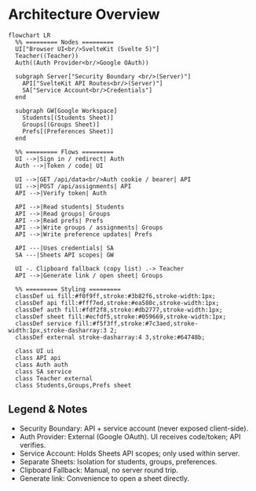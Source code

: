 # Architecture Overview

```mermaid
flowchart LR
  %% ========= Nodes =========
  UI["Browser UI<br/>SvelteKit (Svelte 5)"]
  Teacher((Teacher))
  Auth((Auth Provider<br/>Google OAuth))

  subgraph Server["Security Boundary <br/>(Server)"]
    API["SvelteKit API Routes<br/>(Server)"]
    SA["Service Account<br/>Credentials"]
  end

  subgraph GW[Google Workspace]
    Students[(Students Sheet)]
    Groups[(Groups Sheet)]
    Prefs[(Preferences Sheet)]
  end

  %% ========= Flows =========
  UI -->|Sign in / redirect| Auth
  Auth -->|Token / code| UI

  UI -->|GET /api/data<br/>Auth cookie / bearer| API
  UI -->|POST /api/assignments| API
  API -->|Verify token| Auth

  API -->|Read students| Students
  API -->|Read groups| Groups
  API -->|Read prefs| Prefs
  API -->|Write groups / assignments| Groups
  API -->|Write preference updates| Prefs

  API ---|Uses credentials| SA
  SA ---|Sheets API scopes| GW

  UI -. Clipboard fallback (copy list) .-> Teacher
  API -->|Generate link / open sheet| Groups

  %% ========= Styling =========
  classDef ui fill:#f0f9ff,stroke:#3b82f6,stroke-width:1px;
  classDef api fill:#fff7ed,stroke:#ea580c,stroke-width:1px;
  classDef auth fill:#fdf2f8,stroke:#db2777,stroke-width:1px;
  classDef sheet fill:#ecfdf5,stroke:#059669,stroke-width:1px;
  classDef service fill:#f5f3ff,stroke:#7c3aed,stroke-width:1px,stroke-dasharray:3 2;
  classDef external stroke-dasharray:4 3,stroke:#64748b;

  class UI ui
  class API api
  class Auth auth
  class SA service
  class Teacher external
  class Students,Groups,Prefs sheet
```

## Legend & Notes
- Security Boundary: API + service account (never exposed client-side).
- Auth Provider: External (Google OAuth). UI receives code/token; API verifies.
- Service Account: Holds Sheets API scopes; only used within server.
- Separate Sheets: Isolation for students, groups, preferences.
- Clipboard Fallback: Manual, no server round trip.
- Generate link: Convenience to open a sheet directly.